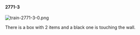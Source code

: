 #### 2771-3
![train-2771-3-0.png](https://github.com/lil-lab/nlvr/raw/master/nlvr/train/images/55/train-2771-3-0.png "train-2771-3-0.png")

There is a box with 2 items and a black one is touching the wall.
